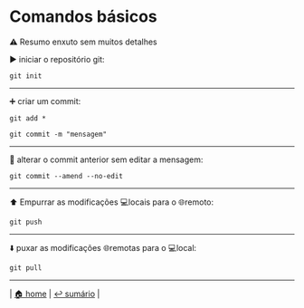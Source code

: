 # Comandos básicos
⚠️ Resumo enxuto sem muitos detalhes

▶️ iniciar o repositório git: 

    git init
---
 ➕️ criar um commit:
	
    git add *

	git commit -m "mensagem"
---
🧹 alterar o commit anterior sem editar a mensagem:
	
    git commit --amend --no-edit
---
⬆️ Empurrar as modificações 💻locais para o 🌐remoto:

	git push
---	
⬇️ puxar as modificações 🌐remotas para o 💻local:
	
    git pull
---
| [🏠 home](../README.md) | [↩️ sumário](_sumario.md) |